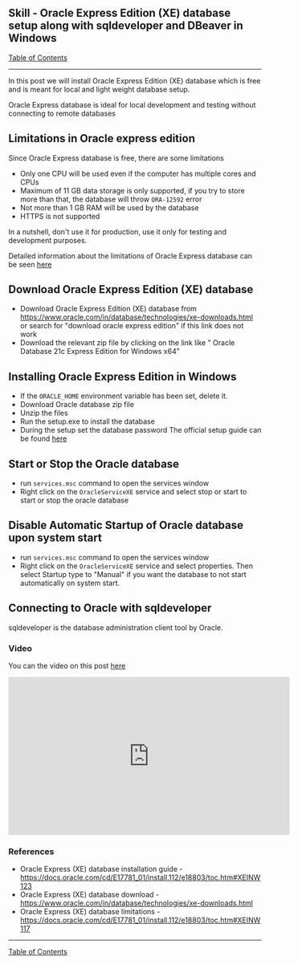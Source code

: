 ## Skill - Oracle Express Edition (XE) database setup along with sqldeveloper and DBeaver in Windows

[Table of Contents](https://nagasudhir.blogspot.com/2020/04/taming-python-table-of-contents.html)
<hr/>
In this post we will install Oracle Express Edition (XE) database which is free and is meant for local and light weight database setup.

Oracle Express database is ideal for local development and testing without connecting to remote databases

## Limitations in Oracle express edition
Since Oracle Express database is free, there are some limitations
* Only one CPU will be used even if the computer has multiple cores and CPUs
* Maximum of 11 GB data storage is only supported, if you try to store more than that, the database will throw `ORA-12592` error
* Not more than 1 GB RAM will be used by the database
* HTTPS is not supported

In a nutshell, don't use it for production, use it only for testing and development purposes.

Detailed information about the limitations of Oracle Express database can be seen [here](https://docs.oracle.com/cd/E17781_01/install.112/e18803/toc.htm#XEINW117)

## Download Oracle Express Edition (XE) database
* Download Oracle Express Edition (XE) database from https://www.oracle.com/in/database/technologies/xe-downloads.html or search for "download oracle express edition" if this link does not work
* Download the relevant zip file by clicking on the link like " Oracle Database 21c Express Edition for Windows x64"

## Installing Oracle Express Edition in Windows
* If the `ORACLE_HOME` environment variable has been set, delete it.
* Download Oracle database zip file
* Unzip the files
* Run the setup.exe to install the database
* During the setup set the database password
 The official setup guide can be found [here](https://docs.oracle.com/cd/E17781_01/install.112/e18803/toc.htm#XEINW123)

## Start or Stop the Oracle database
* run ```services.msc``` command to open the services window
* Right click on the ```OracleServiceXE``` service and select stop or start to start or stop the oracle database

## Disable Automatic Startup of Oracle database upon system start
* run ```services.msc``` command to open the services window
* Right click on the ```OracleServiceXE``` service and select properties. Then select Startup type to "Manual" if you want the database to not start automatically on system start.

## Connecting to Oracle with sqldeveloper
sqldeveloper is the database administration client tool by Oracle.

### Video
You can the video on this post [here](https://youtu.be/89h-pfIpNL8)

<iframe width="560" height="315" src="https://www.youtube.com/embed/89h-pfIpNL8" title="YouTube video player" frameborder="0" allow="accelerometer; autoplay; clipboard-write; encrypted-media; gyroscope; picture-in-picture" allowfullscreen></iframe>

### References
* Oracle Express (XE) database installation guide - https://docs.oracle.com/cd/E17781_01/install.112/e18803/toc.htm#XEINW123
* Oracle Express (XE) database download - https://www.oracle.com/in/database/technologies/xe-downloads.html
* Oracle Express (XE) database limitations - https://docs.oracle.com/cd/E17781_01/install.112/e18803/toc.htm#XEINW117

<hr/>

[Table of Contents](https://nagasudhir.blogspot.com/2020/04/taming-python-table-of-contents.html)




<!--stackedit_data:
eyJoaXN0b3J5IjpbMTQ3NDM0MTgyOSwtMTA5ODA5NjI3NiwtMT
Q4MjIxOTAwMCwtMTM2NDY0NzUxOCwtMjAwMzg2NTE1MSwtNTE3
MTk3MzgzLC0zNzk5MjQ5Nl19
-->